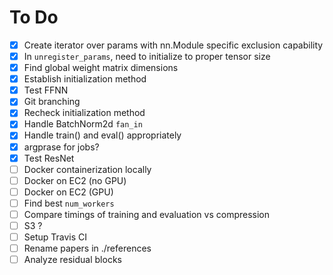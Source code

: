 # To Do
- [X] Create iterator over params with nn.Module specific exclusion capability
- [X] In `unregister_params`, need to initialize to proper tensor size
- [X] Find global weight matrix dimensions
- [X] Establish initialization method
- [X] Test FFNN
- [X] Git branching
- [X] Recheck initialization method
- [X] Handle BatchNorm2d `fan_in`
- [X] Handle train() and eval() appropriately
- [X] argprase for jobs?
- [X] Test ResNet
- [ ] Docker containerization locally
- [ ] Docker on EC2 (no GPU)
- [ ] Docker on EC2 (GPU)
- [ ] Find best `num_workers`
- [ ] Compare timings of training and evaluation vs compression
- [ ] S3 ?
- [ ] Setup Travis CI
- [ ] Rename papers in ./references
- [ ] Analyze residual blocks
